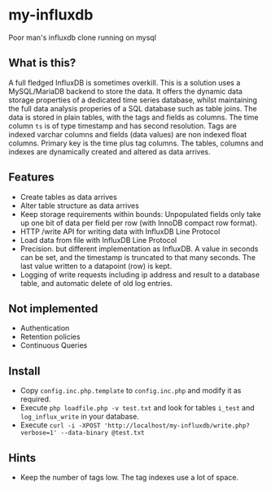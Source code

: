 # my-influxdb
Poor man's influxdb clone running on mysql

## What is this?
A full fledged InfluxDB is sometimes overkill. This is a solution uses a MySQL/MariaDB backend to store the data. It offers the dynamic data storage properties of a dedicated time series database, whilst maintaining the full data analysis properies of a SQL database such as table joins. The data is stored in plain tables, with the tags and fields as columns. The time column ```ts``` is of type timestamp and has second resolution. Tags are indexed varchar columns and fields (data values) are non indexed float columns. Primary key is the time plus tag columns. The tables, columns and indexes are dynamically created and altered as data arrives.

## Features
- Create tables as data arrives
- Alter table structure as data arrives
- Keep storage requirements within bounds: Unpopulated fields only take up one bit of data per field per row (with InnoDB compact row format).
- HTTP /write API for writing data with InfluxDB Line Protocol 
- Load data from file with InfluxDB Line Protocol 
- Precision. but different implementation as InfluxDB. A value in seconds can be set, and the timestamp is truncated to that many seconds. The last value written to a datapoint (row) is kept.
- Logging of write requests including ip address and result to a database table, and automatic delete of old log entries. 

## Not implemented
- Authentication
- Retention policies
- Continuous Queries

## Install
- Copy ```config.inc.php.template``` to ```config.inc.php``` and modify it as required.
- Execute ```php loadfile.php -v test.txt``` and look for tables ```i_test``` and ```log_influx_write``` in your database.
- Execute ```curl -i -XPOST 'http://localhost/my-influxdb/write.php?verbose=1' --data-binary @test.txt``` 

## Hints
- Keep the number of tags low. The tag indexes use a lot of space. 
